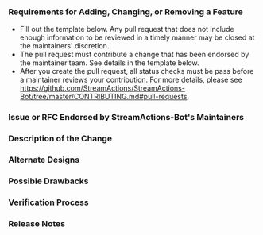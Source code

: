 ### Requirements for Adding, Changing, or Removing a Feature

* Fill out the template below. Any pull request that does not include enough information to be reviewed in a timely manner may be closed at the maintainers' discretion.
* The pull request must contribute a change that has been endorsed by the maintainer team. See details in the template below.
* After you create the pull request, all status checks must be pass before a maintainer reviews your contribution. For more details, please see <https://github.com/StreamActions/StreamActions-Bot/tree/master/CONTRIBUTING.md#pull-requests>.

### Issue or RFC Endorsed by StreamActions-Bot's Maintainers

<!--

Link to the issue or RFC that your change relates to. This must be one of the following:

* An open issue with the `help-wanted` label
* An RFC with "accepted" status

To contribute an enhancement that isn't covered by one of the items above, please follow our guide for suggesting an enhancement: https://github.com/StreamActions/StreamActions-Bot/blob/master/CONTRIBUTING.md#suggesting-enhancements

To contribute other changes, you must use a different template. You can see all templates at https://github.com/StreamActions/StreamActions-Bot/tree/master/.github/PULL_REQUEST_TEMPLATE.

-->

### Description of the Change

<!--

We must be able to understand the design of your change from this description. If we can't get a good idea of what the code will be doing from the description here, the pull request may be closed at the maintainers' discretion. Keep in mind that the maintainer reviewing this PR may not be familiar with or have worked with the code here recently, so please walk us through the concepts.

-->

### Alternate Designs

<!-- Explain what other alternates were considered and why the proposed version was selected -->

### Possible Drawbacks

<!-- What are the possible side-effects or negative impacts of the code change? -->

### Verification Process

<!--

What process did you follow to verify that your change has the desired effects?

- How did you verify that all new functionality works as expected?
- How did you verify that all changed functionality works as expected?
- How did you verify that the change has not introduced any regressions?

Describe the actions you performed (including buttons you clicked, text you typed, commands you ran, etc.), and describe the results you observed.

-->

### Release Notes

<!--

Please describe the changes in a single line that explains this improvement in
terms that a user can understand. This text will be used in StreamActions-Bot's release notes.

If this change is not user-facing or notable enough to be included in release notes
you may use the strings "Not applicable" or "N/A" here.

Examples:

- The GitHub package now allows you to add co-authors to commits.
- Increased the performance of searching and replacing command tokens.

-->
